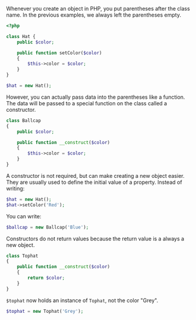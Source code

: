 Whenever you create an object in PHP, you put parentheses after the class name.
In the previous examples, we always left the parentheses empty.
```php
<?php

class Hat {
    public $color;

    public function setColor($color)
    {
        $this->color = $color;
    }
}

$hat = new Hat();
```

However, you can actually pass data into the parentheses like a function.
The data will be passed to a special function on the class called a constructor.
```php
class Ballcap
{
    public $color;

    public function __construct($color)
    {
        $this->color = $color;
    }
}
```

A constructor is not required, but can make creating a new object easier.
They are usually used to define the initial value of a property.
Instead of writing:
```php
$hat = new Hat();
$hat->setColor('Red');
```

You can write:
```php
$ballcap = new Ballcap('Blue');
```

Constructors do not return values because the return value is a always a new object.
```php
class Tophat
{
    public function __construct($color)
    {
        return $color;
    }
}
```

`$tophat` now holds an instance of `Tophat`, not the color "Grey".
```php
$tophat = new Tophat('Grey');
```

